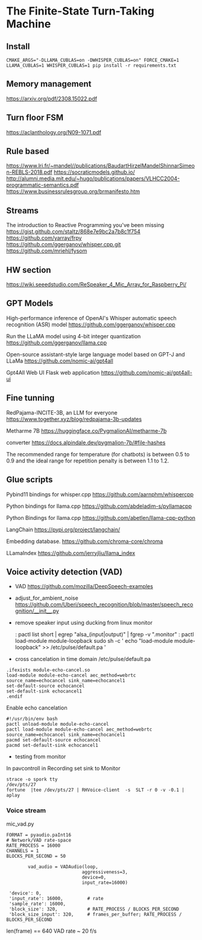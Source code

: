 
# The Finite-State Turn-Taking Machine


## Install

```shell
CMAKE_ARGS="-DLLAMA_CUBLAS=on -DWHISPER_CUBLAS=on" FORCE_CMAKE=1 LLAMA_CUBLAS=1 WHISPER_CUBLAS=1 pip install -r requirements.txt
```


## Memory management
https://arxiv.org/pdf/2308.15022.pdf


## Turn floor FSM
https://aclanthology.org/N09-1071.pdf


## Rule based
https://www.lri.fr/~mandel//publications/BaudartHirzelMandelShinnarSimeon-REBLS-2018.pdf
https://socraticmodels.github.io/
http://alumni.media.mit.edu/~hugo/publications/papers/VLHCC2004-programmatic-semantics.pdf
https://www.businessrulesgroup.org/brmanifesto.htm


## Streams
The introduction to Reactive Programming you've been missing
https://gist.github.com/staltz/868e7e9bc2a7b8c1f754
https://github.com/yarray/frpy
https://github.com/ggerganov/whisper.cpp.git
https://github.com/mriehl/fysom


## HW section
https://wiki.seeedstudio.com/ReSpeaker_4_Mic_Array_for_Raspberry_Pi/


## GPT Models

High-performance inference of OpenAI's Whisper automatic speech recognition (ASR) model
https://github.com/ggerganov/whisper.cpp

Run the LLaMA model using 4-bit integer quantization
https://github.com/ggerganov/llama.cpp

Open-source assistant-style large language model based on GPT-J and LLaMa
https://github.com/nomic-ai/gpt4all

Gpt4All Web UI Flask web application
https://github.com/nomic-ai/gpt4all-ui


## Fine tunning
RedPajama-INCITE-3B, an LLM for everyone
https://www.together.xyz/blog/redpajama-3b-updates

Metharme 7B
https://huggingface.co/PygmalionAI/metharme-7b

converter
https://docs.alpindale.dev/pygmalion-7b/#file-hashes

The recommended range for temperature (for chatbots) is between 0.5 to 0.9 and the ideal range for repetition penalty is between 1.1 to 1.2.


## Glue scripts
Pybind11 bindings for whisper.cpp
https://github.com/aarnphm/whispercpp

Python bindings for llama.cpp
https://github.com/abdeladim-s/pyllamacpp

Python Bindings for llama.cpp
https://github.com/abetlen/llama-cpp-python

LangChain
https://pypi.org/project/langchain/

Embedding database.
https://github.com/chroma-core/chroma

LLamaIndex
https://github.com/jerryjliu/llama_index


## Voice activity detection (VAD)
- VAD
  https://github.com/mozilla/DeepSpeech-examples

- adjust_for_ambient_noise
  https://github.com/Uberi/speech_recognition/blob/master/speech_recognition/__init__.py

- remove speaker input using ducking from linux monitor

  : pactl list short | egrep "alsa_(input|output)" | fgrep -v ".monitor"
  : pactl load-module module-loopback
	sudo sh -c ' echo "load-module module-loopback" >>  /etc/pulse/default.pa '

- cross cancelation in time domain /etc/pulse/default.pa

```
.ifexists module-echo-cancel.so
load-module module-echo-cancel aec_method=webrtc source_name=echocancel sink_name=echocancel1
set-default-source echocancel
set-default-sink echocancel1
.endif
```

Enable echo cancelation

```
#!/usr/bin/env bash
pactl unload-module module-echo-cancel
pactl load-module module-echo-cancel aec_method=webrtc source_name=echocancel sink_name=echocancel1
pacmd set-default-source echocancel
pacmd set-default-sink echocancel1
```

- testing from monitor

In pavcontroll in Recording set sink to Monitor

```
strace -o spork tty
/dev/pts/27
fortune  |tee /dev/pts/27 | RHVoice-client  -s  SLT -r 0 -v -0.1 | aplay
```


### Voice stream
mic_vad.py

    FORMAT = pyaudio.paInt16
    # Network/VAD rate-space
    RATE_PROCESS = 16000
    CHANNELS = 1
    BLOCKS_PER_SECOND = 50

```
        vad_audio = VADAudio(loop,
                            aggressiveness=3,
                            device=0,
                            input_rate=16000)

 'device': 0,
 'input_rate': 16000,         # rate
 'sample_rate': 16000,
 'block_size': 320,           # RATE_PROCESS / BLOCKS_PER_SECOND
 'block_size_input': 320,     # frames_per_buffer; RATE_PROCESS / BLOCKS_PER_SECOND

 ```
 len(frame) == 640
 VAD rate ~ 20 f/s

